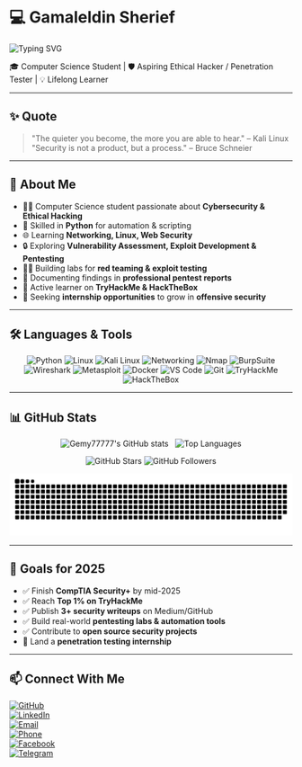 # 💻 Gamaleldin Sherief  

![Typing SVG](https://readme-typing-svg.herokuapp.com?color=%2336BCF7&lines=Hi+there!+👋;I'm+Gamaleldin+Sherief;Ethical+Hacker+%7C+Penetration+Tester;CTF+Player+%7C+Open+Source+Contributor;Always+Learning+Cybersecurity)

🎓 Computer Science Student | 🛡️ Aspiring Ethical Hacker / Penetration Tester | 💡 Lifelong Learner  

---

## ✨ Quote  
> "The quieter you become, the more you are able to hear." – Kali Linux  
> "Security is not a product, but a process." – Bruce Schneier  

---

## 🚀 About Me  
- 👨‍🎓 Computer Science student passionate about **Cybersecurity & Ethical Hacking**  
- 🐍 Skilled in **Python** for automation & scripting  
- 🌐 Learning **Networking, Linux, Web Security**  
- 🔒 Exploring **Vulnerability Assessment, Exploit Development & Pentesting**  
- 🧑‍💻 Building labs for **red teaming & exploit testing**  
- 📝 Documenting findings in **professional pentest reports**  
- 🎯 Active learner on **TryHackMe & HackTheBox**  
- 🌟 Seeking **internship opportunities** to grow in **offensive security**  

---

## 🛠️ Languages & Tools  

<div align="center">

![Python](https://img.shields.io/badge/Python-3776AB?style=for-the-badge&logo=python&logoColor=white)
![Linux](https://img.shields.io/badge/Linux-FCC624?style=for-the-badge&logo=linux&logoColor=black)
![Kali Linux](https://img.shields.io/badge/Kali%20Linux-557C94?style=for-the-badge&logo=kalilinux&logoColor=white)
![Networking](https://img.shields.io/badge/Networking-0078D7?style=for-the-badge&logo=cisco&logoColor=white)
![Nmap](https://img.shields.io/badge/Nmap-4682B4?style=for-the-badge&logo=nmap&logoColor=white)
![BurpSuite](https://img.shields.io/badge/Burp%20Suite-FF6F00?style=for-the-badge&logo=burpsuite&logoColor=white)
![Wireshark](https://img.shields.io/badge/Wireshark-1679A7?style=for-the-badge&logo=wireshark&logoColor=white)
![Metasploit](https://img.shields.io/badge/Metasploit-2E8B57?style=for-the-badge&logo=metasploit&logoColor=white)
![Docker](https://img.shields.io/badge/Docker-2496ED?style=for-the-badge&logo=docker&logoColor=white)
![VS Code](https://img.shields.io/badge/VS%20Code-0078d7?style=for-the-badge&logo=visual-studio-code&logoColor=white)
![Git](https://img.shields.io/badge/Git-F05032?style=for-the-badge&logo=git&logoColor=white)
![TryHackMe](https://img.shields.io/badge/TryHackMe-212C42?style=for-the-badge&logo=tryhackme&logoColor=red)
![HackTheBox](https://img.shields.io/badge/HackTheBox-111927?style=for-the-badge&logo=hackthebox&logoColor=green)

</div>

---

## 📊 GitHub Stats  

<p align="center">
  <img
    src="https://github-readme-stats.vercel.app/api?username=Gemy77777&show_icons=true&include_all_commits=true&count_private=true&show=stars&theme=tokyonight&hide_border=true&cache_seconds=10"
    alt="Gemy77777's GitHub stats"
    height="180"
  />
  &nbsp;
  <img
    src="https://github-readme-stats.vercel.app/api/top-langs/?username=Gemy77777&layout=compact&theme=tokyonight&hide_border=true&cache_seconds=10"
    alt="Top Languages"
    height="180"
  />
</p>

<p align="center">
  <img src="https://img.shields.io/github/stars/Gemy77777?affiliations=OWNER&style=for-the-badge&logo=github&color=yellow" alt="GitHub Stars"/>
  <img src="https://img.shields.io/github/followers/Gemy77777?style=for-the-badge&logo=github&color=blue" alt="GitHub Followers"/>
</p>

<p align="center">
  <img src="https://raw.githubusercontent.com/Platane/snk/output/github-contribution-grid-snake.svg" alt="Contribution Snake Animation"/>
</p>

---

## 🌟 Goals for 2025  
- ✅ Finish **CompTIA Security+** by mid-2025  
- ✅ Reach **Top 1% on TryHackMe**  
- ✅ Publish **3+ security writeups** on Medium/GitHub  
- ✅ Build real-world **pentesting labs & automation tools**  
- ✅ Contribute to **open source security projects**  
- 🎯 Land a **penetration testing internship**  

---

## 📫 Connect With Me  

[![GitHub](https://img.shields.io/badge/GitHub-181717?style=for-the-badge&logo=github&logoColor=white)](https://github.com/Gemy77777)  
[![LinkedIn](https://img.shields.io/badge/LinkedIn-0A66C2?style=for-the-badge&logo=linkedin&logoColor=white)](https://www.linkedin.com/in/gamaleldin-sherief-363320324/?trk=opento_sprofile_topcard)  
[![Email](https://img.shields.io/badge/Email-gemysherief%40gmail.com-D14836?style=for-the-badge&logo=gmail&logoColor=white)](mailto:gemysherief@gmail.com)  
[![Phone](https://img.shields.io/badge/Phone-01061592794-25D366?style=for-the-badge&logo=whatsapp&logoColor=white)](tel:+201061592794)  
[![Facebook](https://img.shields.io/badge/Facebook-1877F2?style=for-the-badge&logo=facebook&logoColor=white)](https://www.facebook.com/share/17J9VmkRCN/)  
[![Telegram](https://img.shields.io/badge/Telegram-2CA5E0?style=for-the-badge&logo=telegram&logoColor=white)](https://t.me/yourtelegram)  
